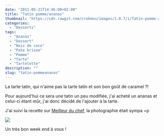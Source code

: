 ```yaml
---
date: "2011-05-21T14:46:00+02:00"
title: "Tatin pomme/ananas"
thumbnail: "https://cdn.rawgit.com/crokmou/images/1.0.7/i/Tatin-pomme-ananas.jpg"
categories:
  - "Desserts"
tags:
  - "Ananas"
  - "Dessert"
  - "Noix de coco"
  - "Pate brisee"
  - "Pomme"
  - "Tarte"
  - "Tartelette"
description: ""
slug: "tatin-pommeananas"
---
```


La tarte tatin, qui n'aime pas la tarte tatin et son bon goût de caramel ?!

Pour aujourd'hui ce sera une tatin un peu modifiée, j'ai acheté un ananas et celui-ci étant mûr, j'ai donc décidé de l'ajouter à la tarte.

J'ai suivi la recette sur [Meilleur du chef](http://www.meilleurduchef.com/cgi/mdc/l/fr/recettes/tarte_tatin_ill.html), la photographie était sympa =p

[![](http://4.bp.blogspot.com/-OrtTAb7-bZ8/TsFww-BHpwI/AAAAAAAABJY/rxLi4NkPYmA/s1600/Tarte+tatin+ananas.jpg)](http://4.bp.blogspot.com/-OrtTAb7-bZ8/TsFww-BHpwI/AAAAAAAABJY/rxLi4NkPYmA/s1600/Tarte+tatin+ananas.jpg)

Un très bon week end à vous !